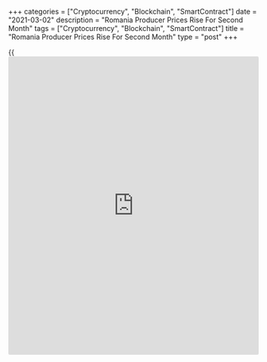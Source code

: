 +++
categories = ["Cryptocurrency", "Blockchain", "SmartContract"]
date = "2021-03-02"
description = "Romania Producer Prices Rise For Second Month"
tags = ["Cryptocurrency", "Blockchain", "SmartContract"]
title = "Romania Producer Prices Rise For Second Month"
type = "post"
+++

{{<iframe id="large-banner" src="https://www.bounty.group/#slide=17.0" width="100%" height="600" scrolling="no" style="border: 0px solid rgb(216, 221, 230); border-radius: 3px;">}}

Romania's producer prices rose for the second month in a row in January,
data from the National Institute of Statistics showed on Tuesday.

The producer price index grew 0.12 percent year-on-year in January,
after a 0.26 percent rise in December.

Prices in the domestic market increased 0.58 percent yearly in January
and non-domestic market decreased 0.65 percent.

Among the main industrial groups, prices for consumer goods gained 3.02
percent annually in January and those for durable goods grew 2.56
percent.

Prices for intermediate goods and capital goods increased by 1.59
percent and 1.20 percent, respectively.

Meanwhile, prices for energy declined by 5.19 percent.

On a month-on-month basis, producer prices rose 1.27 percent in January.

For comments and feedback [contact](https://www.playgroundfx.com/contact/): editorial@rtt[news](https://www.letsplayfx.com/blog/forex-news-website/).com

[Economic News][1]

 **What parts of the world are seeing the best (and worst) economic
performances lately? Click[here][2] to check out our [Econ Scorecard][2]
and find out! See up-to-the-moment [ranking](https://www.playgroundfx.com/blog/crypto-exchange-ranking/)s for the best and worst
performers in [GDP][3], [unemployment rate][4], [inflation][5] and much
more.**

   1. www.rtt[news](https://www.letsplayfx.com/blog/forex-news-website/).com/Content/EconomicNews.aspx
   2. www.rtt[news](https://www.letsplayfx.com/blog/forex-news-website/).com/economic-scorecard/world-rank/retail-sales/highest-performance.aspx
   3. www.rtt[news](https://www.letsplayfx.com/blog/forex-news-website/).com/economic-scorecard/world-rank/GDP/highest-performance.aspx
   4. www.rtt[news](https://www.letsplayfx.com/blog/forex-news-website/).com/economic-scorecard/world-rank/unemployment-rate/lowest-performance.aspx
   5. www.rtt[news](https://www.letsplayfx.com/blog/forex-news-website/).com/economic-scorecard/world-rank/CPI/highest-performance.aspx